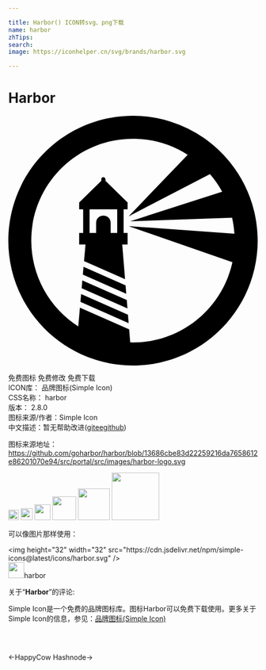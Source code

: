 ```yaml
---

title: Harbor() ICON转svg、png下载
name: harbor
zhTips: 
search: 
image: https://iconhelper.cn/svg/brands/harbor.svg

---
```


# Harbor  <small style="font-size: 60%;font-weight: 100"></small>

<div id="svg" class="svg-wrap">
<svg role="img" viewBox="0 0 24 24" xmlns="http://www.w3.org/2000/svg"><title>Harbor icon</title><path d="M12.0573.0022C7.455-.0207 3.2453 2.5912 1.2218 6.7248-.8016 10.8584-.282 15.7852 2.5591 19.4059c2.841 3.6208 7.5027 5.2974 11.999 4.3153 4.4963-.982 8.0346-4.4498 9.1071-8.9254.0062-.0249.0133-.0494.0192-.0746.209-.8929.315-1.8069.3156-2.724 0-.0317-.0022-.063-.0024-.0948-.0012-.1373-.0095-.2726-.0152-.4088-.019-.2669.0399.2645 0 0 .0399.2645-.019-.2669 0 0v-.0003a11.9318 11.9318 0 00-.2045-1.7663c-.0334-.173-.0672-.3458-.1078-.5164a11.9097 11.9097 0 00-.9547-2.6018c-.0077-.0151-.0141-.0311-.0219-.046a12.0382 12.0382 0 00-1.2805-1.99c-.0694-.088-.1363-.178-.208-.2638a12.1001 12.1001 0 00-2.0533-1.9417 12.4056 12.4056 0 00-.3305-.2362 11.9978 11.9978 0 00-6.7639-2.129zm.2143 2.2105a9.7818 9.7818 0 014.9926 1.5378l-5.683 5.9103 7.8255-4.05a9.8492 9.8492 0 011.1544 1.6475c.0066.012.0123.0244.0189.0365l-8.8448 2.8423 9.7994-.3337a9.7295 9.7295 0 01.2246 1.5305l-10.178-.7304 9.985 3.4641c-.98 4.5004-4.9603 7.7119-9.5662 7.7182-.0895 0-.178-.0043-.267-.0067l-.1026-1.2554-4.7386-2.0882-.1597 1.8055c.1982.1234-.2066-.1087 0 0-.2066-.1087.1982.1234 0 0a9.787 9.787 0 01-4.5209-8.2437c-.0038-5.5141 4.5485-9.9416 10.0604-9.7846zM9.1434 5.9054a.201.201 0 00-.1943.2v.1467L6.82 8.3357v.6525h.3834v2.27H6.82v1.1125h.6088l-.1408 1.5896 3.948 1.7396-.2724-3.3292h.5167v-1.1125h-.3832v-2.27h.3832v-.6525L9.3509 6.252v-.1467a.201.201 0 00-.2075-.2zM7.8197 8.9882h2.6607v2.27h-.6312v-.9695c0-.932-1.398-.932-1.398 0v.9695h-.6315zm-.581 5.528l-.0665.7506 4.1788 1.8414-.0662-.8092zm-.1156 1.3064l-.0662.7506 4.4092 1.9431-.0662-.809zm-.1154 1.3065l-.0665.7503 4.64 2.045-.066-.8088Z"/></svg>
</div>
<detail full-name='harbor'></detail>

<div class="detail-page">
<p>
<span><span class="badge-success badge">免费图标</span> <span class="badge-success badge">免费修改</span>  <span class="badge-success badge">免费下载</span> </span>
<br/>
<span>
ICON库：
<span class="badge-secondary badge">品牌图标(Simple Icon)</span> 
</span>
<br/>
<span>
CSS名称：
<span class="badge-secondary badge">harbor</span> 
</span>

<br/>
<span>
版本：
<span class="badge-secondary badge">2.8.0</span> 
</span>
<br/>
<span>图标来源/作者：<span class="badge-light badge">Simple Icon</span></span> 
<br/>
<span class="zh-detail">中文描述：暂无<span class="help-link"><span>帮助改进</span>(<a href="https://gitee.com/liuwave/icon-helper/edit/master/json/brands/harbor.json" target="_blank" rel="noopener noreferrer">gitee</a><a href="https://github.com/liuwave/icon-helper/edit/master/json/brands/harbor.json" target="_blank" rel="noopener noreferrer">github</a></span>)</span><br/>
</p>
</div><div class="description description alert alert-light"><p>图标来源地址：<a href="https://github.com/goharbor/harbor/blob/13686cbe83d22259216da7658612e86201070e94/src/portal/src/images/harbor-logo.svg" target="_blank" rel="noopener noreferrer">https://github.com/goharbor/harbor/blob/13686cbe83d22259216da7658612e86201070e94/src/portal/src/images/harbor-logo.svg</a></p></div>
<div class="alert alert-dark">
<img height="21" width="21" src="https://cdn.jsdelivr.net/npm/simple-icons@latest/icons/harbor.svg" />
<img height="24" width="24" src="https://cdn.jsdelivr.net/npm/simple-icons@latest/icons/harbor.svg" />
<img height="32" width="32" src="https://cdn.jsdelivr.net/npm/simple-icons@latest/icons/harbor.svg" />
<img height="48" width="48" src="https://cdn.jsdelivr.net/npm/simple-icons@latest/icons/harbor.svg" />
<img height="64" width="64" src="https://cdn.jsdelivr.net/npm/simple-icons@latest/icons/harbor.svg" />
<img height="96" width="96" src="https://cdn.jsdelivr.net/npm/simple-icons@latest/icons/harbor.svg" />

</div>
<div>
  <p>可以像图片那样使用：    
  </p>
  <div class="alert alert-primary" style="font-size: 14px">
    &lt;img height="32" width="32" src="https://cdn.jsdelivr.net/npm/simple-icons@latest/icons/harbor.svg" /&gt;
    <copy-btn content='<img height="32" width="32" src="https://cdn.jsdelivr.net/npm/simple-icons@latest/icons/harbor.svg" />'></copy-btn>
  </div>
  <div class="alert alert-secondary">
    <img height="32" width="32" src="https://cdn.jsdelivr.net/npm/simple-icons@latest/icons/harbor.svg" />harbor
    <copy-btn content="harbor" btn-title="复制图标名称"></copy-btn>
  </div>
</div>
<div class="icon-detail__container">
<p>关于“<b>Harbor</b>”的评论:</p>
</div>
<Vssue title="关于“Harbor”的评论" />
<div><p>Simple Icon是一个免费的品牌图标库。图标Harbor可以免费下载使用。更多关于  Simple Icon的信息，参见：<a target="_blank" href="https://iconhelper.cn/brands.html">品牌图标(Simple Icon)</a>
</p></div>


<div style="padding:2rem 0 " class="page-nav"><p class="inner"><span class="prev">←<router-link to="/icon/happycow.html">HappyCow</router-link></span> <span class="next"><router-link to="/icon/hashnode.html">Hashnode</router-link>→</span></p></div>

